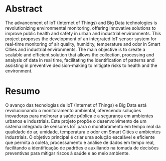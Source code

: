 # Abstract



The advancement of IoT (Internet of Things) and Big Data technologies is revolutionizing environmental monitoring, offering innovative solutions to improve public health and safety in urban and industrial environments. This project proposes the development of an integrated IoT sensor system for real-time monitoring of air quality, humidity, temperature and odor in Smart Cities and industrial environments. The main objective is to create a scalable and efficient solution that allows the collection, processing and analysis of data in real time, facilitating the identification of patterns and assisting in preventive decision-making to mitigate risks to health and the environment.


# Resumo 

O avanço das tecnologias de IoT (Internet of Things) e Big Data está revolucionando o monitoramento ambiental, oferecendo soluções inovadoras para melhorar a saúde pública e a segurança em ambientes urbanos e industriais. Este projeto propõe o desenvolvimento de um sistema integrado de sensores IoT para o monitoramento em tempo real da qualidade do ar, umidade, temperatura e odor em Smart Cities e ambientes industriais. O objetivo principal é criar uma solução escalável e eficiente que permita a coleta, processamento e análise de dados em tempo real, facilitando a identificação de padrões e auxiliando na tomada de decisões preventivas para mitigar riscos à saúde e ao meio ambiente.

